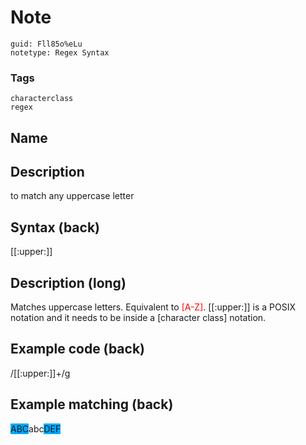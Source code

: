 # Note
```
guid: Fll85o%eLu
notetype: Regex Syntax
```

### Tags
```
characterclass
regex
```

## Name


## Description
to match any uppercase letter

## Syntax (back)
<div>
  [[:upper:]]
</div>

## Description (long)
<div>
  <div>
    <div>
      Matches uppercase letters. Equivalent to <font color=
      "#FF0000">[A-Z]</font>. [[:upper:]] is a POSIX notation and
      it needs to be inside a [character class] notation.
    </div>
  </div>
</div>

## Example code (back)
<div>
  /[[:upper:]]+/g
</div>

## Example matching (back)
<span style="background-color: rgb(0, 170,
255);">ABC</span>abc<span style="background-color: rgb(0, 170,
255);">DEF</span>
